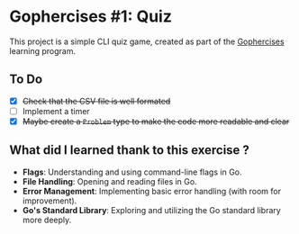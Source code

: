 # Gophercises #1: Quiz

This project is a simple CLI quiz game, created as part of the [Gophercises](https://gophercises.com/) learning program.

## To Do
 - [x] ~~Check that the CSV file is well formated~~
 - [ ] Implement a timer
 - [x] ~~Maybe create a `Problem` type to make the code more readable and clear~~

## What did I learned thank to this exercise ?
- **Flags**: Understanding and using command-line flags in Go.
- **File Handling**: Opening and reading files in Go.
- **Error Management**: Implementing basic error handling (with room for improvement).
- **Go's Standard Library**: Exploring and utilizing the Go standard library more deeply.
